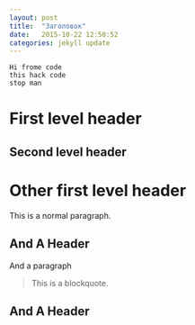 ```yaml
---
layout: post
title:  "Заголовок"
date:   2015-10-22 12:50:52
categories: jekyll update
---
```

    Hi frome code
    this hack code
    stop man

First level header
==================

Second level header
------

   Other first level header
=


This is a normal
paragraph.

And A Header
------------
And a paragraph

> This is a blockquote.

And A Header
------------
